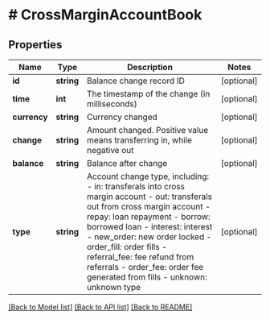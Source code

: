 # # CrossMarginAccountBook

## Properties

Name | Type | Description | Notes
------------ | ------------- | ------------- | -------------
**id** | **string** | Balance change record ID | [optional] 
**time** | **int** | The timestamp of the change (in milliseconds) | [optional] 
**currency** | **string** | Currency changed | [optional] 
**change** | **string** | Amount changed. Positive value means transferring in, while negative out | [optional] 
**balance** | **string** | Balance after change | [optional] 
**type** | **string** | Account change type, including:  - in: transferals into cross margin account - out: transferals out from cross margin account - repay: loan repayment - borrow: borrowed loan - interest: interest - new_order: new order locked - order_fill: order fills - referral_fee: fee refund from referrals - order_fee: order fee generated from fills - unknown: unknown type | [optional] 

[[Back to Model list]](../../README.md#documentation-for-models) [[Back to API list]](../../README.md#documentation-for-api-endpoints) [[Back to README]](../../README.md)
